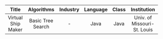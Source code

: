 |        Title       |     Algorithms    | Industry | Language | Class |         Institution         |
|:------------------:|:-----------------:|:--------:|:--------:|:-----:|:---------------------------:|
| Virtual Ship Maker | Basic Tree Search |     -    |   Java   |  Java | Univ. of Missouri-St. Louis |